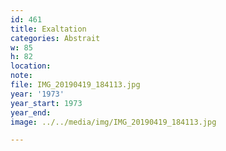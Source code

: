 ```yaml
---
id: 461
title: Exaltation
categories: Abstrait
w: 85
h: 82
location:
note:
file: IMG_20190419_184113.jpg
year: '1973'
year_start: 1973
year_end:
image: ../../media/img/IMG_20190419_184113.jpg

---
```

